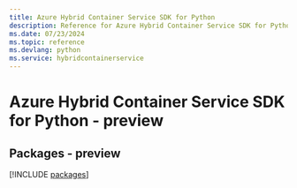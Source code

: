 ```yaml
---
title: Azure Hybrid Container Service SDK for Python
description: Reference for Azure Hybrid Container Service SDK for Python
ms.date: 07/23/2024
ms.topic: reference
ms.devlang: python
ms.service: hybridcontainerservice
---
```

# Azure Hybrid Container Service SDK for Python - preview
## Packages - preview
[!INCLUDE [packages](hybrid-container-service-index.md)]